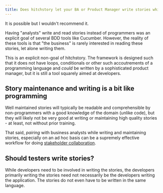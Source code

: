 ```yaml
---
title: Does hitchstory let your BA or Product Manager write stories while you just write the code?
---
```


It is possible but I wouldn't recommend it.

Having "analysts" write and read stories instead of programmers was an explicit goal
of several BDD tools like Cucumber. However, the reality of these tools is that
"the business" is rarely interested in reading these stories, let alone writing
them.

This is an explicit non-goal of hitchstory. The framework is designed such that
it does not have loops, conditionals or other such accoutrements of a programming
language and *could* be written by a sophisticated product manager, but it is
still a tool squarely aimed at developers.

## Story maintenance and writing is a bit like programming

Well maintained stories will typically be readable and comprehensible by non-programmers
with a good knowledge of the domain (unlike code), but they will likely not be very
good at writing or maintaining high quality stories - at least,
not without prior training.

That said, *pairing* with business analysts while writing and maintaining stories,
especially on an ad hoc basis can be a supremely effective workflow for doing
[stakeholder collaboration](../stakeholder-collaboration).


## Should testers write stories?

While developers need to be involved in writing the stories, the developers
primarily writing the stories need not necessarily be the developers writing
the application. The stories do not even have to be written in the same
language.
